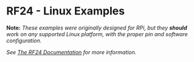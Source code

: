 # RF24 - Linux Examples #

**Note:** _These examples were originally designed for RPi, but they **should** work on any supported Linux platform, with the proper pin and software configuration._

_See [The RF24 Documentation](http://tmrh20.github.io/RF24) for more information._